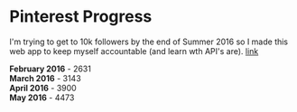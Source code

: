 # Pinterest Progress
I'm trying to get to 10k followers by the end of Summer 2016 so I made this web app to keep myself accountable (and learn wth API's are).
[link](http://jessicaslaughter.github.io/pinterest-progress)

**February 2016** - 2631  
**March 2016** - 3143  
**April 2016** - 3900  
**May 2016** - 4473
